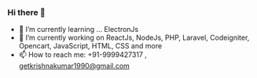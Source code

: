 ### Hi there 👋

<!--
**krishnadeveloper/krishnadeveloper** is a ✨ _special_ ✨ repository because its `README.md` (this file) appears on your GitHub profile.

Here are some ideas to get you started:

- 🔭 I’m currently working on ...
- 🌱 I’m currently learning ...
- 👯 I’m looking to collaborate on ...
- 🤔 I’m looking for help with ...
- 💬 Ask me about ...
- 📫 How to reach me: ...
- 😄 Pronouns: ...
- ⚡ Fun fact: ...
-->
- 🌱 I’m currently learning ... ElectronJs
- 🔭 I’m currently working on ReactJs, NodeJs, PHP, Laravel, Codeigniter, Opencart, JavaScript, HTML, CSS and more
- 📫 How to reach me: +91-9999427317 , getkrishnakumar1990@gmail.com
